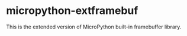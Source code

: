# micropython-extframebuf
This is the extended version of MicroPython built-in framebuffer library.

